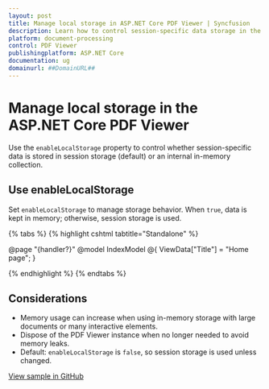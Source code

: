 ```yaml
---
layout: post
title: Manage local storage in ASP.NET Core PDF Viewer | Syncfusion
description: Learn how to control session-specific data storage in the Syncfusion ASP.NET Core PDF Viewer using the enableLocalStorage property.
platform: document-processing
control: PDF Viewer
publishingplatform: ASP.NET Core
documentation: ug
domainurl: ##DomainURL##
---
```


# Manage local storage in the ASP.NET Core PDF Viewer

Use the `enableLocalStorage` property to control whether session-specific data is stored in session storage (default) or an internal in-memory collection.

## Use enableLocalStorage

Set `enableLocalStorage` to manage storage behavior. When `true`, data is kept in memory; otherwise, session storage is used.

{% tabs %}
{% highlight cshtml tabtitle="Standalone" %}

@page "{handler?}"
@model IndexModel
@{
    ViewData["Title"] = "Home page";
}

<div class="text-center">
    <ejs-pdfviewer id="pdfviewer" style="height:600px" resourceUrl="https://cdn.syncfusion.com/ej2/28.1.33/dist/ej2-pdfviewer-lib" documentPath="https://cdn.syncfusion.com/content/pdf/pdf-succinctly.pdf" enableLocalStorage="true">
    </ejs-pdfviewer>
</div>

<script type="text/javascript">
</script>

{% endhighlight %}
{% endtabs %}

## Considerations

- Memory usage can increase when using in-memory storage with large documents or many interactive elements.
- Dispose of the PDF Viewer instance when no longer needed to avoid memory leaks.
- Default: `enableLocalStorage` is `false`, so session storage is used unless changed.

[View sample in GitHub](https://github.com/SyncfusionExamples/asp-core-pdf-viewer-examples/tree/master/How%20to)
